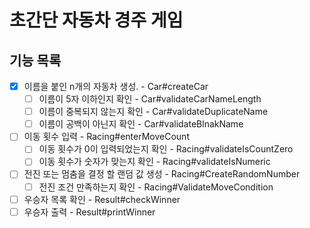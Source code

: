 # 초간단 자동차 경주 게임
## 기능 목록
- [x] 이름을 붙인 n개의 자동차 생성. - Car#createCar
  - [ ] 이름이 5자 이하인지 확인 - Car#validateCarNameLength
  - [ ] 이름이 중복되지 않는지 확인 - Car#validateDuplicateName
  - [ ] 이름이 공백이 아닌지 확인 - Car#validateBlnakName
- [ ] 이동 횟수 입력 - Racing#enterMoveCount
  - [ ] 이동 횟수가 0이 입력되었는지 확인 - Racing#validateIsCountZero
  - [ ] 이동 횟수가 숫자가 맞는지 확인 - Racing#validateIsNumeric
- [ ] 전진 또는 멈춤을 결정 할 랜덤 값 생성 - Racing#CreateRandomNumber 
    - [ ] 전진 조건 만족하는지 확인 - Racing#ValidateMoveCondition
- [ ] 우승자 목록 확인 - Result#checkWinner
- [ ] 우승자 출력 - Result#printWinner
